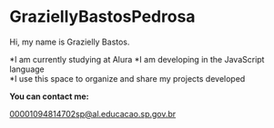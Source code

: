 # GraziellyBastosPedrosa
Hi, my name is Grazielly Bastos.

*I am currently studying at Alura
*I am developing in the JavaScript language  
*I use this space to organize and share my projects developed

**You can contact me:**

00001094814702sp@al.educacao.sp.gov.br

